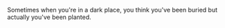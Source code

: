 Sometimes when you're in a dark place, you think you've been buried but actually you've been planted.
